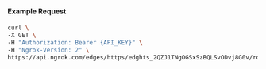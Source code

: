 <!-- Generated by nd gen api-examples. DO NOT EDIT. -->
#### Example Request
```bash
curl \
-X GET \
-H "Authorization: Bearer {API_KEY}" \
-H "Ngrok-Version: 2" \
https://api.ngrok.com/edges/https/edghts_2QZJ1TNgOGSxSzBQLSvODvj8G0v/routes/edghtsrt_2QZJ1QuBEzX4LRIKz7mO1ljfvuM/ip_restriction
